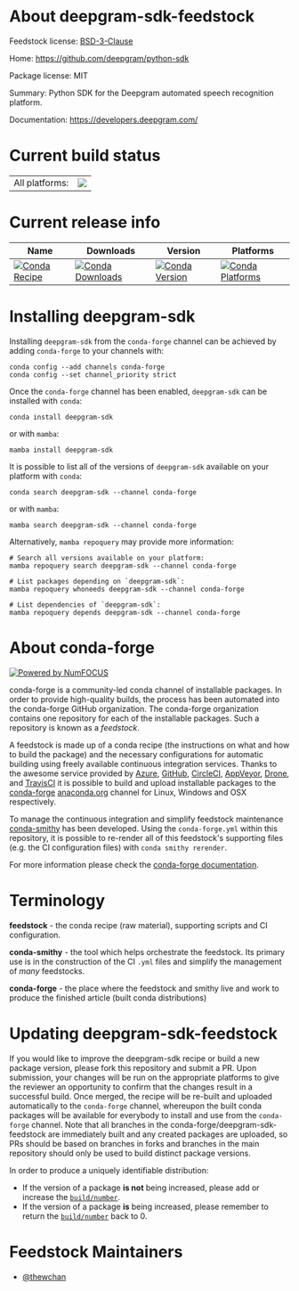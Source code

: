 About deepgram-sdk-feedstock
============================

Feedstock license: [BSD-3-Clause](https://github.com/conda-forge/deepgram-sdk-feedstock/blob/main/LICENSE.txt)

Home: https://github.com/deepgram/python-sdk

Package license: MIT

Summary: Python SDK for the Deepgram automated speech recognition platform.

Documentation: https://developers.deepgram.com/

Current build status
====================


<table><tr><td>All platforms:</td>
    <td>
      <a href="https://dev.azure.com/conda-forge/feedstock-builds/_build/latest?definitionId=17274&branchName=main">
        <img src="https://dev.azure.com/conda-forge/feedstock-builds/_apis/build/status/deepgram-sdk-feedstock?branchName=main">
      </a>
    </td>
  </tr>
</table>

Current release info
====================

| Name | Downloads | Version | Platforms |
| --- | --- | --- | --- |
| [![Conda Recipe](https://img.shields.io/badge/recipe-deepgram--sdk-green.svg)](https://anaconda.org/conda-forge/deepgram-sdk) | [![Conda Downloads](https://img.shields.io/conda/dn/conda-forge/deepgram-sdk.svg)](https://anaconda.org/conda-forge/deepgram-sdk) | [![Conda Version](https://img.shields.io/conda/vn/conda-forge/deepgram-sdk.svg)](https://anaconda.org/conda-forge/deepgram-sdk) | [![Conda Platforms](https://img.shields.io/conda/pn/conda-forge/deepgram-sdk.svg)](https://anaconda.org/conda-forge/deepgram-sdk) |

Installing deepgram-sdk
=======================

Installing `deepgram-sdk` from the `conda-forge` channel can be achieved by adding `conda-forge` to your channels with:

```
conda config --add channels conda-forge
conda config --set channel_priority strict
```

Once the `conda-forge` channel has been enabled, `deepgram-sdk` can be installed with `conda`:

```
conda install deepgram-sdk
```

or with `mamba`:

```
mamba install deepgram-sdk
```

It is possible to list all of the versions of `deepgram-sdk` available on your platform with `conda`:

```
conda search deepgram-sdk --channel conda-forge
```

or with `mamba`:

```
mamba search deepgram-sdk --channel conda-forge
```

Alternatively, `mamba repoquery` may provide more information:

```
# Search all versions available on your platform:
mamba repoquery search deepgram-sdk --channel conda-forge

# List packages depending on `deepgram-sdk`:
mamba repoquery whoneeds deepgram-sdk --channel conda-forge

# List dependencies of `deepgram-sdk`:
mamba repoquery depends deepgram-sdk --channel conda-forge
```


About conda-forge
=================

[![Powered by
NumFOCUS](https://img.shields.io/badge/powered%20by-NumFOCUS-orange.svg?style=flat&colorA=E1523D&colorB=007D8A)](https://numfocus.org)

conda-forge is a community-led conda channel of installable packages.
In order to provide high-quality builds, the process has been automated into the
conda-forge GitHub organization. The conda-forge organization contains one repository
for each of the installable packages. Such a repository is known as a *feedstock*.

A feedstock is made up of a conda recipe (the instructions on what and how to build
the package) and the necessary configurations for automatic building using freely
available continuous integration services. Thanks to the awesome service provided by
[Azure](https://azure.microsoft.com/en-us/services/devops/), [GitHub](https://github.com/),
[CircleCI](https://circleci.com/), [AppVeyor](https://www.appveyor.com/),
[Drone](https://cloud.drone.io/welcome), and [TravisCI](https://travis-ci.com/)
it is possible to build and upload installable packages to the
[conda-forge](https://anaconda.org/conda-forge) [anaconda.org](https://anaconda.org/)
channel for Linux, Windows and OSX respectively.

To manage the continuous integration and simplify feedstock maintenance
[conda-smithy](https://github.com/conda-forge/conda-smithy) has been developed.
Using the ``conda-forge.yml`` within this repository, it is possible to re-render all of
this feedstock's supporting files (e.g. the CI configuration files) with ``conda smithy rerender``.

For more information please check the [conda-forge documentation](https://conda-forge.org/docs/).

Terminology
===========

**feedstock** - the conda recipe (raw material), supporting scripts and CI configuration.

**conda-smithy** - the tool which helps orchestrate the feedstock.
                   Its primary use is in the construction of the CI ``.yml`` files
                   and simplify the management of *many* feedstocks.

**conda-forge** - the place where the feedstock and smithy live and work to
                  produce the finished article (built conda distributions)


Updating deepgram-sdk-feedstock
===============================

If you would like to improve the deepgram-sdk recipe or build a new
package version, please fork this repository and submit a PR. Upon submission,
your changes will be run on the appropriate platforms to give the reviewer an
opportunity to confirm that the changes result in a successful build. Once
merged, the recipe will be re-built and uploaded automatically to the
`conda-forge` channel, whereupon the built conda packages will be available for
everybody to install and use from the `conda-forge` channel.
Note that all branches in the conda-forge/deepgram-sdk-feedstock are
immediately built and any created packages are uploaded, so PRs should be based
on branches in forks and branches in the main repository should only be used to
build distinct package versions.

In order to produce a uniquely identifiable distribution:
 * If the version of a package **is not** being increased, please add or increase
   the [``build/number``](https://docs.conda.io/projects/conda-build/en/latest/resources/define-metadata.html#build-number-and-string).
 * If the version of a package **is** being increased, please remember to return
   the [``build/number``](https://docs.conda.io/projects/conda-build/en/latest/resources/define-metadata.html#build-number-and-string)
   back to 0.

Feedstock Maintainers
=====================

* [@thewchan](https://github.com/thewchan/)

